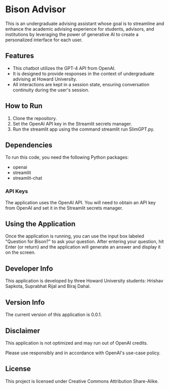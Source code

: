 # Bison Advisor

This is an undergraduate advising assistant whose goal is to streamline and enhance the academic advising experience for students, advisors, and institutions by leveraging the power of generative AI to create a personalized interface for each user.

## Features
- This chatbot utilizes the GPT-4 API from OpenAI.
- It is designed to provide responses in the context of undergraduate advising at Howard University.
- All interactions are kept in a session state, ensuring conversation continuity during the user's session.

## How to Run
1. Clone the repository.
2. Set the OpenAI API key in the Streamlit secrets manager.
3. Run the streamlit app using the command streamlit run SlimGPT.py.

## Dependencies
To run this code, you need the following Python packages:

- openai
- streamlit
- streamlit-chat

### API Keys
The application uses the OpenAI API. You will need to obtain an API key from OpenAI and set it in the Streamlit secrets manager.

## Using the Application
Once the application is running, you can use the input box labeled "Question for Bison?" to ask your question. After entering your question, hit Enter (or return) and the application will generate an answer and display it on the screen.

## Developer Info
This application is developed by three Howard University students: Hrishav Sapkota, Suprabhat Rijal and Biraj Dahal.

## Version Info
The current version of this application is 0.0.1.

## Disclaimer
This application is not optimized and may run out of OpenAI credits. 

Please use responsibly and in accordance with OpenAI's use-case policy.

## License
This project is licensed under Creative Commons Attribution Share-Alike.
